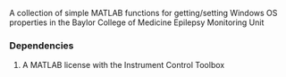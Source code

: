 A collection of simple MATLAB functions for getting/setting Windows OS properties in the Baylor College of Medicine Epilepsy Monitoring Unit

### Dependencies
1. A MATLAB license with the Instrument Control Toolbox

